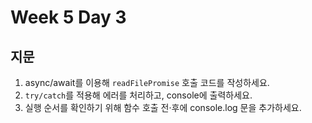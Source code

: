 # Week 5 Day 3

## 지문

1. async/await를 이용해 `readFilePromise` 호출 코드를 작성하세요.  
2. `try/catch`를 적용해 에러를 처리하고, console에 출력하세요.  
3. 실행 순서를 확인하기 위해 함수 호출 전·후에 console.log 문을 추가하세요.
